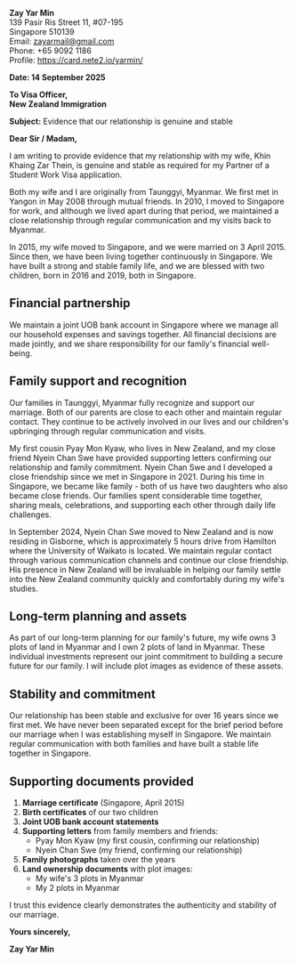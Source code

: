 **Zay Yar Min**  
139 Pasir Ris Street 11, #07-195  
Singapore 510139  
Email: zayarmail@gmail.com  
Phone: +65 9092 1186  
Profile: https://card.nete2.io/yarmin/

**Date: 14 September 2025**

**To Visa Officer,**  
**New Zealand Immigration**

**Subject:** Evidence that our relationship is genuine and stable

**Dear Sir / Madam,**

I am writing to provide evidence that my relationship with my wife, Khin Khaing Zar Thein, is genuine and stable as required for my Partner of a Student Work Visa application.

Both my wife and I are originally from Taunggyi, Myanmar. We first met in Yangon in May 2008 through mutual friends. In 2010, I moved to Singapore for work, and although we lived apart during that period, we maintained a close relationship through regular communication and my visits back to Myanmar.

In 2015, my wife moved to Singapore, and we were married on 3 April 2015. Since then, we have been living together continuously in Singapore. We have built a strong and stable family life, and we are blessed with two children, born in 2016 and 2019, both in Singapore.

## Financial partnership

We maintain a joint UOB bank account in Singapore where we manage all our household expenses and savings together. All financial decisions are made jointly, and we share responsibility for our family's financial well-being.

## Family support and recognition

Our families in Taunggyi, Myanmar fully recognize and support our marriage. Both of our parents are close to each other and maintain regular contact. They continue to be actively involved in our lives and our children's upbringing through regular communication and visits.

My first cousin Pyay Mon Kyaw, who lives in New Zealand, and my close friend Nyein Chan Swe have provided supporting letters confirming our relationship and family commitment. Nyein Chan Swe and I developed a close friendship since we met in Singapore in 2021. During his time in Singapore, we became like family - both of us have two daughters who also became close friends. Our families spent considerable time together, sharing meals, celebrations, and supporting each other through daily life challenges.

In September 2024, Nyein Chan Swe moved to New Zealand and is now residing in Gisborne, which is approximately 5 hours drive from Hamilton where the University of Waikato is located. We maintain regular contact through various communication channels and continue our close friendship. His presence in New Zealand will be invaluable in helping our family settle into the New Zealand community quickly and comfortably during my wife's studies.

## Long-term planning and assets

As part of our long-term planning for our family's future, my wife owns 3 plots of land in Myanmar and I own 2 plots of land in Myanmar. These individual investments represent our joint commitment to building a secure future for our family. I will include plot images as evidence of these assets.

## Stability and commitment

Our relationship has been stable and exclusive for over 16 years since we first met. We have never been separated except for the brief period before our marriage when I was establishing myself in Singapore. We maintain regular communication with both families and have built a stable life together in Singapore.

## Supporting documents provided

1. **Marriage certificate** (Singapore, April 2015)
2. **Birth certificates** of our two children
3. **Joint UOB bank account statements**
4. **Supporting letters** from family members and friends:
   - Pyay Mon Kyaw (my first cousin, confirming our relationship)
   - Nyein Chan Swe (my friend, confirming our relationship)
5. **Family photographs** taken over the years
6. **Land ownership documents** with plot images:
   - My wife's 3 plots in Myanmar
   - My 2 plots in Myanmar

I trust this evidence clearly demonstrates the authenticity and stability of our marriage.

**Yours sincerely,**

**Zay Yar Min**